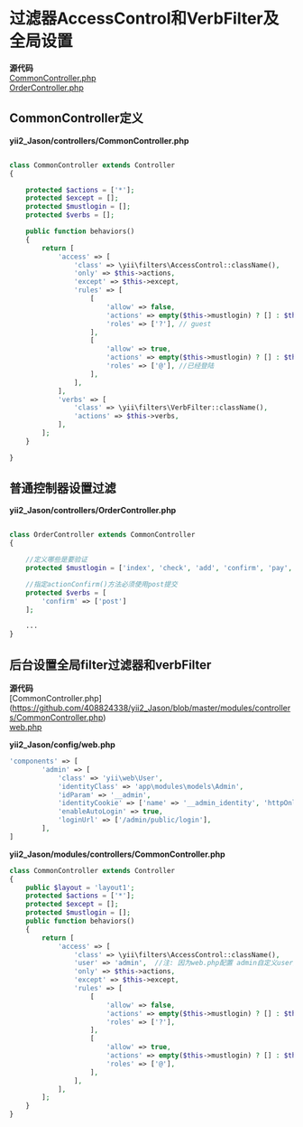 # 过滤器AccessControl和VerbFilter及全局设置

**源代码**  
[CommonController.php](https://github.com/408824338/yii2_Jason/blob/master/controllers/CommonController.php)  
[OrderController.php](https://github.com/408824338/yii2_Jason/blob/master/controllers/OrderController.php)

## CommonController定义

**yii2_Jason/controllers/CommonController.php**
```php

class CommonController extends Controller
{

    protected $actions = ['*'];
    protected $except = [];
    protected $mustlogin = [];
    protected $verbs = [];

    public function behaviors()
    {
        return [
            'access' => [
                'class' => \yii\filters\AccessControl::className(),
                'only' => $this->actions,
                'except' => $this->except,
                'rules' => [
                    [
                        'allow' => false,
                        'actions' => empty($this->mustlogin) ? [] : $this->mustlogin,
                        'roles' => ['?'], // guest
                    ],
                    [
                        'allow' => true,
                        'actions' => empty($this->mustlogin) ? [] : $this->mustlogin,
                        'roles' => ['@'], //已经登陆
                    ],
                ],
            ],
            'verbs' => [
                'class' => \yii\filters\VerbFilter::className(),
                'actions' => $this->verbs,
            ],
        ];
    }

}
```

## 普通控制器设置过滤

**yii2_Jason/controllers/OrderController.php**
```php

class OrderController extends CommonController
{

    //定义哪些是要验证
    protected $mustlogin = ['index', 'check', 'add', 'confirm', 'pay', 'getexpress', 'received'];

    //指定actionConfirm()方法必须使用post提交
    protected $verbs = [
        'confirm' => ['post']
    ];

    ...
}    
```

## 后台设置全局filter过滤器和verbFilter

**源代码**  
[CommonController.php]
(https://github.com/408824338/yii2_Jason/blob/master/modules/controllers/CommonController.php)  
[web.php](https://github.com/408824338/yii2_Jason/blob/master/config/web.php)  

**yii2_Jason/config/web.php**

```php
'components' => [
        'admin' => [
            'class' => 'yii\web\User',
            'identityClass' => 'app\modules\models\Admin',
            'idParam' => '__admin',
            'identityCookie' => ['name' => '__admin_identity', 'httpOnly' => true],
            'enableAutoLogin' => true,
            'loginUrl' => ['/admin/public/login'],
        ],
]        
```

**yii2_Jason/modules/controllers/CommonController.php**

```php
class CommonController extends Controller
{
    public $layout = 'layout1';
    protected $actions = ['*'];
    protected $except = [];
    protected $mustlogin = [];
    public function behaviors()
    {
        return [
            'access' => [
                'class' => \yii\filters\AccessControl::className(),
                'user' => 'admin',  //注: 因为web.php配置 admin自定义user类型,如上 
                'only' => $this->actions,
                'except' => $this->except,
                'rules' => [
                    [
                        'allow' => false,
                        'actions' => empty($this->mustlogin) ? [] : $this->mustlogin,
                        'roles' => ['?'],
                    ],
                    [
                        'allow' => true,
                        'actions' => empty($this->mustlogin) ? [] : $this->mustlogin,
                        'roles' => ['@'],
                    ],
                ],
            ],
        ];
    }
}    
```
